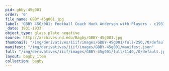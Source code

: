 ```yaml
---
pid: gbby-45g001
order: '0'
file_name: GBBY-45g001.jpg
label: 'GBBY 45G/001: Football Coach Hunk Anderson with Players - c1931-1933'
_date: 1931-1933
object_type: glass plate negative
source: http://archives.nd.edu/Bagby/GBBY-45g001.jpg
thumbnail: "/img/derivatives/iiif/images/GBBY-45g001/full/250,/0/default.jpg"
manifest: "/img/derivatives/iiif/images/GBBY-45g001/manifest.json"
full: "/img/derivatives/iiif/images/GBBY-45g001/full/1140,/0/default.jpg"
layout: bagby_item
collection: bagby
---
```

